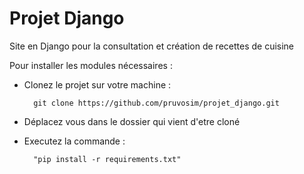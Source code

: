 # Projet Django

Site en Django pour la consultation et création de recettes de cuisine

Pour installer les modules nécessaires :
 
- Clonez le projet sur votre machine : 

        git clone https://github.com/pruvosim/projet_django.git
        
- Déplacez vous dans le dossier qui vient d'etre cloné
- Executez la commande :
        
        "pip install -r requirements.txt"
